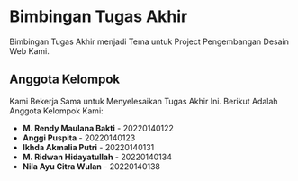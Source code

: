 # Bimbingan Tugas Akhir

Bimbingan Tugas Akhir menjadi Tema untuk Project Pengembangan Desain Web Kami.

## Anggota Kelompok

Kami Bekerja Sama untuk Menyelesaikan Tugas Akhir Ini. Berikut Adalah Anggota Kelompok Kami:

- **M. Rendy Maulana Bakti** - 20220140122
- **Anggi Puspita** - 20220140123
- **Ikhda Akmalia Putri** - 20220140131
- **M. Ridwan Hidayatullah** - 20220140134
- **Nila Ayu Citra Wulan** - 20220140138
